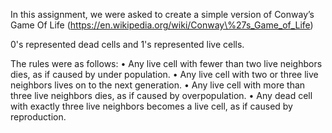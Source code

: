 In this assignment, we were asked to create a simple version of Conway’s
Game Of Life (https://en.wikipedia.org/wiki/Conway\%27s_Game_of_Life)

0's represented dead cells and 1's represented live cells.

The rules were as follows:
• Any live cell with fewer than two live neighbors dies, as if caused by under population.
• Any live cell with two or three live neighbors lives on to the next generation.
• Any live cell with more than three live neighbors dies, as if caused by overpopulation.
• Any dead cell with exactly three live neighbors becomes a live cell, as if caused by reproduction.
